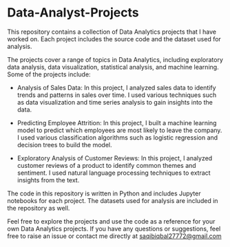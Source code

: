# Data-Analyst-Projects
This repository contains a collection of Data Analytics projects that I have worked on. Each project includes the source code and the dataset used for analysis.

The projects cover a range of topics in Data Analytics, including exploratory data analysis, data visualization, statistical analysis, and machine learning. Some of the projects include:

* Analysis of Sales Data: In this project, I analyzed sales data to identify trends and patterns in sales over time. I used various techniques such as data visualization and time series analysis to gain insights into the data.

* Predicting Employee Attrition: In this project, I built a machine learning model to predict which employees are most likely to leave the company. I used various classification algorithms such as logistic regression and decision trees to build the model.

* Exploratory Analysis of Customer Reviews: In this project, I analyzed customer reviews of a product to identify common themes and sentiment. I used natural language processing techniques to extract insights from the text.

The code in this repository is written in Python and includes Jupyter notebooks for each project. The datasets used for analysis are included in the repository as well.

Feel free to explore the projects and use the code as a reference for your own Data Analytics projects. If you have any questions or suggestions, feel free to raise an issue or contact me directly at saqibiqbal27772@gmail.com 
